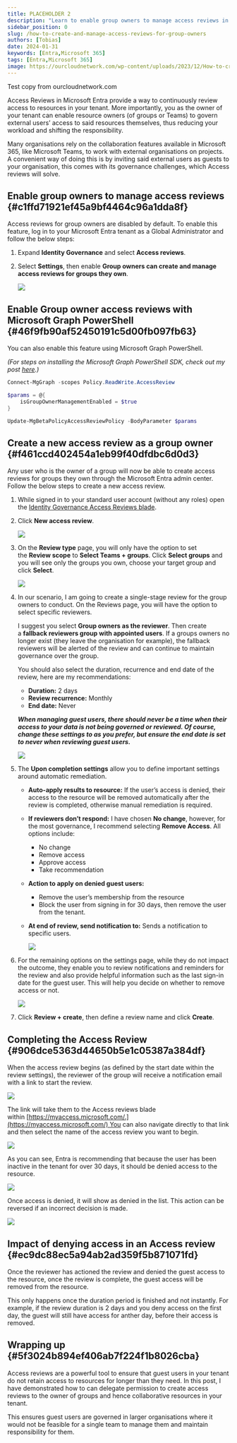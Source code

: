 ```yaml
---
title: PLACEHOLDER 2
description: "Learn to enable group owners to manage access reviews in Microsoft Entra, ensuring governance of guest user access efficiently."
sidebar_position: 0
slug: /how-to-create-and-manage-access-reviews-for-group-owners
authors: [Tobias]
date: 2024-01-31
keywords: [Entra,Microsoft 365]
tags: [Entra,Microsoft 365]
image: https://ourcloudnetwork.com/wp-content/uploads/2023/12/How-to-create-and-manage-access-reviews-for-group-owners.png
---
```




Test copy from ourcloudnetwork.com


Access Reviews in Microsoft Entra provide a way to continuously review access to resources in your tenant. More importantly, you as the owner of your tenant can enable resource owners (of groups or Teams) to govern external users’ access to said resources themselves, thus reducing your workload and shifting the responsibility.


Many organisations rely on the collaboration features available in Microsoft 365, like Microsoft Teams, to work with external organisations on projects. A convenient way of doing this is by inviting said external users as guests to your organisation, this comes with its governance challenges, which Access reviews will solve.


## **Enable group owners to manage access reviews** {#c1ffd71921ef45a9bf4464c96a1dda8f}


Access reviews for group owners are disabled by default. To enable this feature, log in to your Microsoft Entra tenant as a Global Administrator and follow the below steps:

1. Expand **Identity Governance** and select **Access reviews**.
2. Select **Settings**, then enable **Group owners can create and manage access reviews for groups they own**.

	![](./how-to-create-and-manage-access-reviews-for-group-owners.99102242-f9e5-4208-9d1b-7fa1baa09d9b.png)


## **Enable Group owner access reviews with Microsoft Graph PowerShell** {#46f9fb90af52450191c5d00fb097fb63}


You can also enable this feature using Microsoft Graph PowerShell.


_(For steps on installing the Microsoft Graph PowerShell SDK, check out my post_ [_here_](https://ourcloudnetwork.com/how-to-install-the-microsoft-graph-powershell-sdk/)_.)_


```powershell
Connect-MgGraph -scopes Policy.ReadWrite.AccessReview

$params = @{
	isGroupOwnerManagementEnabled = $true
}

Update-MgBetaPolicyAccessReviewPolicy -BodyParameter $params
```


## **Create a new access review as a group owner** {#f461ccd402454a1eb99f40dfdbc6d0d3}


Any user who is the owner of a group will now be able to create access reviews for groups they own through the Microsoft Entra admin center. Follow the below steps to create a new access review.


1. While signed in to your standard user account (without any roles) open the [Identity Governance Access Reviews blade](https://entra.microsoft.com/#view/Microsoft_AAD_ERM/DashboardBlade/~/Controls).
2. Click **New access review**.

	![](./how-to-create-and-manage-access-reviews-for-group-owners.21cc574d-67df-4478-af3d-0985909aecea.png)

3. On the **Review type** page, you will only have the option to set the **Review scope** to **Select Teams + groups**. Click **Select groups** and you will see only the groups you own, choose your target group and click **Select**.

	![](./how-to-create-and-manage-access-reviews-for-group-owners.9189c099-0f3e-40d8-ba69-a49f7e3d2d1b.png)

4. In our scenario, I am going to create a single-stage review for the group owners to conduct. On the Reviews page, you will have the option to select specific reviewers.

	I suggest you select **Group owners as the reviewer**. Then create a **fallback reviewers group with appointed users**. If a groups owners no longer exist (they leave the organisation for example), the fallback reviewers will be alerted of the review and can continue to maintain governance over the group.


	You should also select the duration, recurrence and end date of the review, here are my recommendations:

	- **Duration:** 2 days
	- **Review recurrence:** Monthly
	- **End date:** Never

	_**When managing guest users, there should never be a time when their access to your data is not being governed or reviewed. Of course, change these settings to as you prefer, but ensure the end date is set to never when reviewing guest users.**_


	![](./how-to-create-and-manage-access-reviews-for-group-owners.7af02981-56c1-4393-be34-251fe9b4749e.png)

5. The **Upon completion settings** allow you to define important settings around automatic remediation.
	- **Auto-apply results to resource:** If the user’s access is denied, their access to the resource will be removed automatically after the review is completed, otherwise manual remediation is required.
	- **If reviewers don’t respond:** I have chosen **No change**, however, for the most governance, I recommend selecting **Remove Access**. All options include:
		- No change
		- Remove access
		- Approve access
		- Take recommendation
	- **Action to apply on denied guest users:**
		- Remove the user’s membership from the resource
		- Block the user from signing in for 30 days, then remove the user from the tenant.
	- **At end of review, send notification to:** Sends a notification to specific users.

		![](./how-to-create-and-manage-access-reviews-for-group-owners.c230ef76-4611-4159-a559-3a9c247cd0dd.png)

6. For the remaining options on the settings page, while they do not impact the outcome, they enable you to review notifications and reminders for the review and also provide helpful information such as the last sign-in date for the guest user. This will help you decide on whether to remove access or not.

	![](./how-to-create-and-manage-access-reviews-for-group-owners.0035dabe-dda5-49a7-bc43-717f594ad11d.png)

7. Click **Review + create**, then define a review name and click **Create**.



## **Completing the Access Review** {#906dce5363d44650b5e1c05387a384df}


When the access review begins (as defined by the start date within the review settings), the reviewer of the group will receive a notification email with a link to start the review.


![](./how-to-create-and-manage-access-reviews-for-group-owners.8ef125eb-0cfd-461e-9f4c-bc07672a3740.png)


The link will take them to the Access reviews blade within [https://myaccess.microsoft.com/.](https://myaccess.microsoft.com/) You can also navigate directly to that link and then select the name of the access review you want to begin.


![](./how-to-create-and-manage-access-reviews-for-group-owners.ef2e3941-5420-4732-8e93-322707de30c8.png)


As you can see, Entra is recommending that because the user has been inactive in the tenant for over 30 days, it should be denied access to the resource.


![](./how-to-create-and-manage-access-reviews-for-group-owners.b5c59799-9f9b-41a5-bf76-241f780fbebd.png)


Once access is denied, it will show as denied in the list. This action can be reversed if an incorrect decision is made.


![](./how-to-create-and-manage-access-reviews-for-group-owners.8957aa16-8fbb-496d-86fb-5675712d522b.png)


## **Impact of denying access in an Access review** {#ec9dc88ec5a94ab2ad359f5b871071fd}


Once the reviewer has actioned the review and denied the guest access to the resource, once the review is complete, the guest access will be removed from the resource.


This only happens once the duration period is finished and not instantly. For example, if the review duration is 2 days and you deny access on the first day, the guest will still have access for anther day, before their access is removed.


## **Wrapping up** {#5f3024b894ef406ab7f224f1b8026cba}


Access reviews are a powerful tool to ensure that guest users in your tenant do not retain access to resources for longer than they need. In this post, I have demonstrated how to can delegate permission to create access reviews to the owner of groups and hence collaborative resources in your tenant.


This ensures guest users are governed in larger organisations where it would not be feasible for a single team to manage them and maintain responsibility for them.

